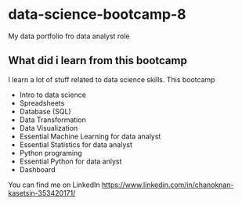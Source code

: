 # data-science-bootcamp-8
My data portfolio fro data analyst role

## What did i learn from this bootcamp

I learn a lot of stuff related to data science skills. This bootcamp

- Intro to data science
- Spreadsheets
- Database (SQL)
- Data Transformation
- Data Visualization
- Essential Machine Learning for data analyst
- Essential Statistics for data analyst
- Python programing
- Essential Python for data anlyst
- Dashboard
  
You can find me on LinkedIn https://www.linkedin.com/in/chanoknan-kasetsin-353420171/
